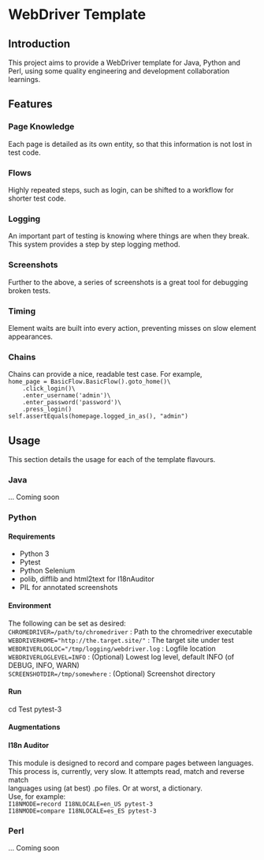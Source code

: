 # WebDriver Template

## Introduction
This project aims to provide a WebDriver template for Java, Python and Perl, using some quality engineering and development collaboration learnings.

## Features
### Page Knowledge
Each page is detailed as its own entity, so that this information is not lost in test code.
### Flows
Highly repeated steps, such as login, can be shifted to a workflow for shorter test code.
### Logging
An important part of testing is knowing where things are when they break. This system provides a step by step logging method.
### Screenshots
Further to the above, a series of screenshots is a great tool for debugging broken tests.
### Timing
Element waits are built into every action, preventing misses on slow element appearances.
### Chains
Chains can provide a nice, readable test case. For example,<br>
`home_page = BasicFlow.BasicFlow().goto_home()\`<br>
`    .click_login()\`<br>
`    .enter_username('admin')\`<br>
`    .enter_password('password')\`<br>
`    .press_login()`<br>
`self.assertEquals(homepage.logged_in_as(), "admin")`

## Usage
This section details the usage for each of the template flavours.

### Java
... Coming soon

### Python
#### Requirements

* Python 3
* Pytest
* Python Selenium
* polib, difflib and html2text for I18nAuditor
* PIL for annotated screenshots

#### Environment
The following can be set as desired:<br>
`CHROMEDRIVER=/path/to/chromedriver` : Path to the chromedriver executable<br>
`WEBDRIVERHOME="http://the.target.site/"` : The target site under test<br>
`WEBDRIVERLOGLOC="/tmp/logging/webdriver.log` : Logfile location<br>
`WEBDRIVERLOGLEVEL=INFO` : (Optional) Lowest log level, default INFO (of DEBUG, INFO, WARN)<br>
`SCREENSHOTDIR=/tmp/somewhere` : (Optional) Screenshot directory<br>

#### Run
cd Test
pytest-3

#### Augmentations
#### I18n Auditor
This module is designed to record and compare pages between languages.<br>
This process is, currently, very slow. It attempts read, match and reverse match<br>
languages using (at best) .po files. Or at worst, a dictionary.<br>
Use, for example:<br>
`I18NMODE=record I18NLOCALE=en_US pytest-3`<br>
`I18NMODE=compare I18NLOCALE=es_ES pytest-3`<br>


### Perl
... Coming soon
